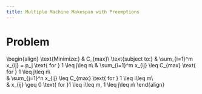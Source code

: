 ```yaml
---
title: Multiple Machine Makespan with Preemptions
---
```

# Problem

\begin{align}
\text{Minimize:} & C_{max}\\
\text{subject to:} & \sum_{i=1}^m x_{ij} = p_j \text{ for } 1 \leq j\leq n\\
 & \sum_{i=1}^m x_{ij} \leq C_{max} \text{ for } 1 \leq j\leq n\\\
 & \sum_{j=1}^n x_{ij} \leq C_{max} \text{ for } 1 \leq i\leq m\\\
 & x_{ij} \geq 0 \text{ for }1 \leq i\leq m, 1 \leq j\leq n\\
\end{align}